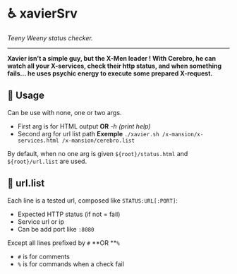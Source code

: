 # ♿ xavierSrv
*Teeny Weeny status checker.*  

---

**Xavier isn’t a simple guy, but the X-Men leader ! With Cerebro, he can watch all your X-services, check their http status, and when something fails… he uses psychic energy to execute some prepared X-request.**  

## 🛃 Usage
Can be use with none, one or two args.  
- First arg is for HTML output **OR** *-h (print help)*
- Second arg for url list path
**Exemple**
``./xavier.sh /x-mansion/x-services.html /x-mansion/cerebro.list``  

By default, when no one arg is given `${root}/status.html` and `${root}/url.list` are used.

## 🛂 url.list
Each line is a tested url, composed like `STATUS:URL[:PORT]`:  
- Expected HTTP status (if not = fail)
- Service url or ip
- Can be add port like `:8080`  

Except all lines prefixed by `#` **OR **`%`
- `#` is for comments
- `%` is for commands when a check fail